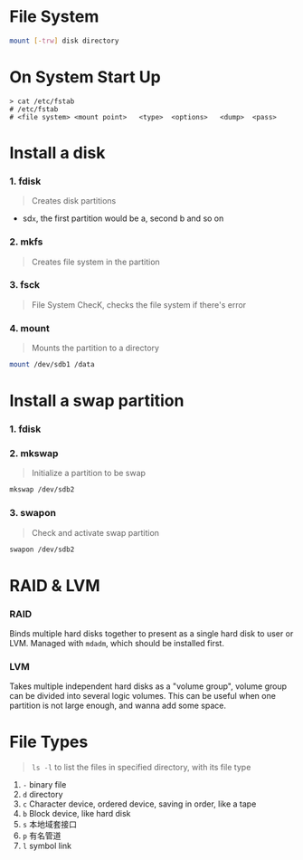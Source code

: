 File System
===

```bash
mount [-trw] disk directory
```

# On System Start Up

```
> cat /etc/fstab
# /etc/fstab
# <file system> <mount point>   <type>  <options>   <dump>  <pass>
```

# Install a disk

### 1. fdisk

> Creates disk partitions

- sd`x`, the first partition would be a, second b and so on

### 2. mkfs

> Creates file system in the partition

### 3. fsck

> File System ChecK, checks the file system if there's error

### 4. mount

> Mounts the partition to a directory

```bash
mount /dev/sdb1 /data
```

# Install a swap partition

### 1. fdisk

### 2. mkswap

> Initialize a partition to be swap

```bash
mkswap /dev/sdb2
```

### 3. swapon

> Check and activate swap partition

```bash
swapon /dev/sdb2
```

# RAID & LVM

### RAID

Binds multiple hard disks together to present as a single hard disk to user or LVM. Managed with `mdadm`, which should be installed first.

### LVM

Takes multiple independent hard disks as a "volume group", volume group can be divided into several logic volumes. This can be useful when one partition is not large enough, and wanna add some space.

# File Types

> `ls -l` to list the files in specified directory, with its file type 

1. `-` binary file
2. `d` directory
3. `c` Character device, ordered device, saving in order, like a tape
4. `b` Block device, like hard disk
5. `s` 本地域套接口
6. `p` 有名管道
7. `l` symbol link




